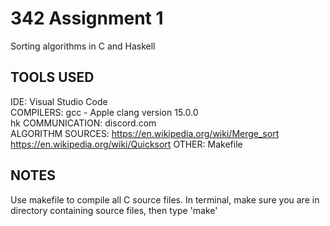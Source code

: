 # 342 Assignment 1
Sorting algorithms in C and Haskell


##  TOOLS USED
  IDE: Visual Studio Code\
  COMPILERS: gcc - Apple clang version 15.0.0\
              hk
  COMMUNICATION: discord.com\
  ALGORITHM SOURCES: https://en.wikipedia.org/wiki/Merge_sort \
  https://en.wikipedia.org/wiki/Quicksort
  OTHER: Makefile


## NOTES
  Use makefile to compile all C source files. 
  In terminal, make sure you are in directory containing source files, then type 'make'

